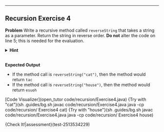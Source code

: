 ----------

## Recursion Exercise 4

**Problem**
Write a recursive method called `reverseString` that takes a string as a parameter. Return the string in reverse order. **Do not** alter the code on line 5; this is needed for the evaluation.

<details>
  <summary><strong>Hint</strong></summary>
  Use the <code>substring</code> string method to return a substring of another string. This method can take one or two arguments. If you are using only one argument, this represents the start of the substring and will include the remainder of the string. If you are using two parameters, the first number represents the start of the substring and the second number represents the end (exclusive) of the substring.
</details><br>

**Expected Output**
* If the method call is `reverseString("cat")`, then the method would return `tac`
* If the method call is `reverseString("house")`, then the method would return `esuoh`

[Code Visualizer](open_tutor code/recursion/Exercise4.java)
{Try with "cat"}(sh .guides/bg.sh javac code/recursion/Exercise4.java java -cp code/recursion/ Exercise4 cat)
{Try with "house"}(sh .guides/bg.sh javac code/recursion/Exercise4.java java -cp code/recursion/ Exercise4 house)

{Check It!|assessment}(test-2513534229)
